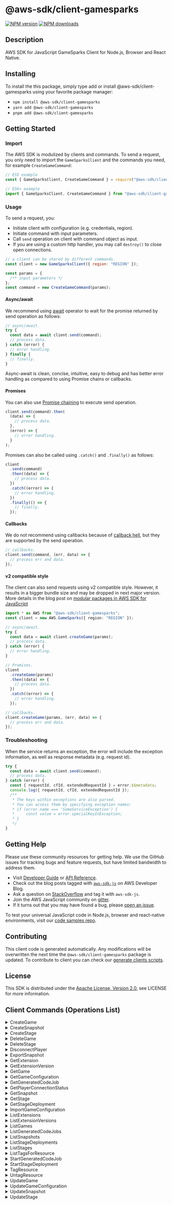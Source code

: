 <!-- generated file, do not edit directly -->

# @aws-sdk/client-gamesparks

[![NPM version](https://img.shields.io/npm/v/@aws-sdk/client-gamesparks/latest.svg)](https://www.npmjs.com/package/@aws-sdk/client-gamesparks)
[![NPM downloads](https://img.shields.io/npm/dm/@aws-sdk/client-gamesparks.svg)](https://www.npmjs.com/package/@aws-sdk/client-gamesparks)

## Description

AWS SDK for JavaScript GameSparks Client for Node.js, Browser and React Native.

<p/>

## Installing

To install the this package, simply type add or install @aws-sdk/client-gamesparks
using your favorite package manager:

- `npm install @aws-sdk/client-gamesparks`
- `yarn add @aws-sdk/client-gamesparks`
- `pnpm add @aws-sdk/client-gamesparks`

## Getting Started

### Import

The AWS SDK is modulized by clients and commands.
To send a request, you only need to import the `GameSparksClient` and
the commands you need, for example `CreateGameCommand`:

```js
// ES5 example
const { GameSparksClient, CreateGameCommand } = require("@aws-sdk/client-gamesparks");
```

```ts
// ES6+ example
import { GameSparksClient, CreateGameCommand } from "@aws-sdk/client-gamesparks";
```

### Usage

To send a request, you:

- Initiate client with configuration (e.g. credentials, region).
- Initiate command with input parameters.
- Call `send` operation on client with command object as input.
- If you are using a custom http handler, you may call `destroy()` to close open connections.

```js
// a client can be shared by different commands.
const client = new GameSparksClient({ region: "REGION" });

const params = {
  /** input parameters */
};
const command = new CreateGameCommand(params);
```

#### Async/await

We recommend using [await](https://developer.mozilla.org/en-US/docs/Web/JavaScript/Reference/Operators/await)
operator to wait for the promise returned by send operation as follows:

```js
// async/await.
try {
  const data = await client.send(command);
  // process data.
} catch (error) {
  // error handling.
} finally {
  // finally.
}
```

Async-await is clean, concise, intuitive, easy to debug and has better error handling
as compared to using Promise chains or callbacks.

#### Promises

You can also use [Promise chaining](https://developer.mozilla.org/en-US/docs/Web/JavaScript/Guide/Using_promises#chaining)
to execute send operation.

```js
client.send(command).then(
  (data) => {
    // process data.
  },
  (error) => {
    // error handling.
  }
);
```

Promises can also be called using `.catch()` and `.finally()` as follows:

```js
client
  .send(command)
  .then((data) => {
    // process data.
  })
  .catch((error) => {
    // error handling.
  })
  .finally(() => {
    // finally.
  });
```

#### Callbacks

We do not recommend using callbacks because of [callback hell](http://callbackhell.com/),
but they are supported by the send operation.

```js
// callbacks.
client.send(command, (err, data) => {
  // process err and data.
});
```

#### v2 compatible style

The client can also send requests using v2 compatible style.
However, it results in a bigger bundle size and may be dropped in next major version. More details in the blog post
on [modular packages in AWS SDK for JavaScript](https://aws.amazon.com/blogs/developer/modular-packages-in-aws-sdk-for-javascript/)

```ts
import * as AWS from "@aws-sdk/client-gamesparks";
const client = new AWS.GameSparks({ region: "REGION" });

// async/await.
try {
  const data = await client.createGame(params);
  // process data.
} catch (error) {
  // error handling.
}

// Promises.
client
  .createGame(params)
  .then((data) => {
    // process data.
  })
  .catch((error) => {
    // error handling.
  });

// callbacks.
client.createGame(params, (err, data) => {
  // process err and data.
});
```

### Troubleshooting

When the service returns an exception, the error will include the exception information,
as well as response metadata (e.g. request id).

```js
try {
  const data = await client.send(command);
  // process data.
} catch (error) {
  const { requestId, cfId, extendedRequestId } = error.$$metadata;
  console.log({ requestId, cfId, extendedRequestId });
  /**
   * The keys within exceptions are also parsed.
   * You can access them by specifying exception names:
   * if (error.name === 'SomeServiceException') {
   *     const value = error.specialKeyInException;
   * }
   */
}
```

## Getting Help

Please use these community resources for getting help.
We use the GitHub issues for tracking bugs and feature requests, but have limited bandwidth to address them.

- Visit [Developer Guide](https://docs.aws.amazon.com/sdk-for-javascript/v3/developer-guide/welcome.html)
  or [API Reference](https://docs.aws.amazon.com/AWSJavaScriptSDK/v3/latest/index.html).
- Check out the blog posts tagged with [`aws-sdk-js`](https://aws.amazon.com/blogs/developer/tag/aws-sdk-js/)
  on AWS Developer Blog.
- Ask a question on [StackOverflow](https://stackoverflow.com/questions/tagged/aws-sdk-js) and tag it with `aws-sdk-js`.
- Join the AWS JavaScript community on [gitter](https://gitter.im/aws/aws-sdk-js-v3).
- If it turns out that you may have found a bug, please [open an issue](https://github.com/aws/aws-sdk-js-v3/issues/new/choose).

To test your universal JavaScript code in Node.js, browser and react-native environments,
visit our [code samples repo](https://github.com/aws-samples/aws-sdk-js-tests).

## Contributing

This client code is generated automatically. Any modifications will be overwritten the next time the `@aws-sdk/client-gamesparks` package is updated.
To contribute to client you can check our [generate clients scripts](https://github.com/aws/aws-sdk-js-v3/tree/main/scripts/generate-clients).

## License

This SDK is distributed under the
[Apache License, Version 2.0](http://www.apache.org/licenses/LICENSE-2.0),
see LICENSE for more information.

## Client Commands (Operations List)

<details>
<summary>
CreateGame
</summary>

[Command API Reference](https://docs.aws.amazon.com/AWSJavaScriptSDK/v3/latest/clients/client-gamesparks/classes/creategamecommand.html) / [Input](https://docs.aws.amazon.com/AWSJavaScriptSDK/v3/latest/clients/client-gamesparks/interfaces/creategamecommandinput.html) / [Output](https://docs.aws.amazon.com/AWSJavaScriptSDK/v3/latest/clients/client-gamesparks/interfaces/creategamecommandoutput.html)

</details>
<details>
<summary>
CreateSnapshot
</summary>

[Command API Reference](https://docs.aws.amazon.com/AWSJavaScriptSDK/v3/latest/clients/client-gamesparks/classes/createsnapshotcommand.html) / [Input](https://docs.aws.amazon.com/AWSJavaScriptSDK/v3/latest/clients/client-gamesparks/interfaces/createsnapshotcommandinput.html) / [Output](https://docs.aws.amazon.com/AWSJavaScriptSDK/v3/latest/clients/client-gamesparks/interfaces/createsnapshotcommandoutput.html)

</details>
<details>
<summary>
CreateStage
</summary>

[Command API Reference](https://docs.aws.amazon.com/AWSJavaScriptSDK/v3/latest/clients/client-gamesparks/classes/createstagecommand.html) / [Input](https://docs.aws.amazon.com/AWSJavaScriptSDK/v3/latest/clients/client-gamesparks/interfaces/createstagecommandinput.html) / [Output](https://docs.aws.amazon.com/AWSJavaScriptSDK/v3/latest/clients/client-gamesparks/interfaces/createstagecommandoutput.html)

</details>
<details>
<summary>
DeleteGame
</summary>

[Command API Reference](https://docs.aws.amazon.com/AWSJavaScriptSDK/v3/latest/clients/client-gamesparks/classes/deletegamecommand.html) / [Input](https://docs.aws.amazon.com/AWSJavaScriptSDK/v3/latest/clients/client-gamesparks/interfaces/deletegamecommandinput.html) / [Output](https://docs.aws.amazon.com/AWSJavaScriptSDK/v3/latest/clients/client-gamesparks/interfaces/deletegamecommandoutput.html)

</details>
<details>
<summary>
DeleteStage
</summary>

[Command API Reference](https://docs.aws.amazon.com/AWSJavaScriptSDK/v3/latest/clients/client-gamesparks/classes/deletestagecommand.html) / [Input](https://docs.aws.amazon.com/AWSJavaScriptSDK/v3/latest/clients/client-gamesparks/interfaces/deletestagecommandinput.html) / [Output](https://docs.aws.amazon.com/AWSJavaScriptSDK/v3/latest/clients/client-gamesparks/interfaces/deletestagecommandoutput.html)

</details>
<details>
<summary>
DisconnectPlayer
</summary>

[Command API Reference](https://docs.aws.amazon.com/AWSJavaScriptSDK/v3/latest/clients/client-gamesparks/classes/disconnectplayercommand.html) / [Input](https://docs.aws.amazon.com/AWSJavaScriptSDK/v3/latest/clients/client-gamesparks/interfaces/disconnectplayercommandinput.html) / [Output](https://docs.aws.amazon.com/AWSJavaScriptSDK/v3/latest/clients/client-gamesparks/interfaces/disconnectplayercommandoutput.html)

</details>
<details>
<summary>
ExportSnapshot
</summary>

[Command API Reference](https://docs.aws.amazon.com/AWSJavaScriptSDK/v3/latest/clients/client-gamesparks/classes/exportsnapshotcommand.html) / [Input](https://docs.aws.amazon.com/AWSJavaScriptSDK/v3/latest/clients/client-gamesparks/interfaces/exportsnapshotcommandinput.html) / [Output](https://docs.aws.amazon.com/AWSJavaScriptSDK/v3/latest/clients/client-gamesparks/interfaces/exportsnapshotcommandoutput.html)

</details>
<details>
<summary>
GetExtension
</summary>

[Command API Reference](https://docs.aws.amazon.com/AWSJavaScriptSDK/v3/latest/clients/client-gamesparks/classes/getextensioncommand.html) / [Input](https://docs.aws.amazon.com/AWSJavaScriptSDK/v3/latest/clients/client-gamesparks/interfaces/getextensioncommandinput.html) / [Output](https://docs.aws.amazon.com/AWSJavaScriptSDK/v3/latest/clients/client-gamesparks/interfaces/getextensioncommandoutput.html)

</details>
<details>
<summary>
GetExtensionVersion
</summary>

[Command API Reference](https://docs.aws.amazon.com/AWSJavaScriptSDK/v3/latest/clients/client-gamesparks/classes/getextensionversioncommand.html) / [Input](https://docs.aws.amazon.com/AWSJavaScriptSDK/v3/latest/clients/client-gamesparks/interfaces/getextensionversioncommandinput.html) / [Output](https://docs.aws.amazon.com/AWSJavaScriptSDK/v3/latest/clients/client-gamesparks/interfaces/getextensionversioncommandoutput.html)

</details>
<details>
<summary>
GetGame
</summary>

[Command API Reference](https://docs.aws.amazon.com/AWSJavaScriptSDK/v3/latest/clients/client-gamesparks/classes/getgamecommand.html) / [Input](https://docs.aws.amazon.com/AWSJavaScriptSDK/v3/latest/clients/client-gamesparks/interfaces/getgamecommandinput.html) / [Output](https://docs.aws.amazon.com/AWSJavaScriptSDK/v3/latest/clients/client-gamesparks/interfaces/getgamecommandoutput.html)

</details>
<details>
<summary>
GetGameConfiguration
</summary>

[Command API Reference](https://docs.aws.amazon.com/AWSJavaScriptSDK/v3/latest/clients/client-gamesparks/classes/getgameconfigurationcommand.html) / [Input](https://docs.aws.amazon.com/AWSJavaScriptSDK/v3/latest/clients/client-gamesparks/interfaces/getgameconfigurationcommandinput.html) / [Output](https://docs.aws.amazon.com/AWSJavaScriptSDK/v3/latest/clients/client-gamesparks/interfaces/getgameconfigurationcommandoutput.html)

</details>
<details>
<summary>
GetGeneratedCodeJob
</summary>

[Command API Reference](https://docs.aws.amazon.com/AWSJavaScriptSDK/v3/latest/clients/client-gamesparks/classes/getgeneratedcodejobcommand.html) / [Input](https://docs.aws.amazon.com/AWSJavaScriptSDK/v3/latest/clients/client-gamesparks/interfaces/getgeneratedcodejobcommandinput.html) / [Output](https://docs.aws.amazon.com/AWSJavaScriptSDK/v3/latest/clients/client-gamesparks/interfaces/getgeneratedcodejobcommandoutput.html)

</details>
<details>
<summary>
GetPlayerConnectionStatus
</summary>

[Command API Reference](https://docs.aws.amazon.com/AWSJavaScriptSDK/v3/latest/clients/client-gamesparks/classes/getplayerconnectionstatuscommand.html) / [Input](https://docs.aws.amazon.com/AWSJavaScriptSDK/v3/latest/clients/client-gamesparks/interfaces/getplayerconnectionstatuscommandinput.html) / [Output](https://docs.aws.amazon.com/AWSJavaScriptSDK/v3/latest/clients/client-gamesparks/interfaces/getplayerconnectionstatuscommandoutput.html)

</details>
<details>
<summary>
GetSnapshot
</summary>

[Command API Reference](https://docs.aws.amazon.com/AWSJavaScriptSDK/v3/latest/clients/client-gamesparks/classes/getsnapshotcommand.html) / [Input](https://docs.aws.amazon.com/AWSJavaScriptSDK/v3/latest/clients/client-gamesparks/interfaces/getsnapshotcommandinput.html) / [Output](https://docs.aws.amazon.com/AWSJavaScriptSDK/v3/latest/clients/client-gamesparks/interfaces/getsnapshotcommandoutput.html)

</details>
<details>
<summary>
GetStage
</summary>

[Command API Reference](https://docs.aws.amazon.com/AWSJavaScriptSDK/v3/latest/clients/client-gamesparks/classes/getstagecommand.html) / [Input](https://docs.aws.amazon.com/AWSJavaScriptSDK/v3/latest/clients/client-gamesparks/interfaces/getstagecommandinput.html) / [Output](https://docs.aws.amazon.com/AWSJavaScriptSDK/v3/latest/clients/client-gamesparks/interfaces/getstagecommandoutput.html)

</details>
<details>
<summary>
GetStageDeployment
</summary>

[Command API Reference](https://docs.aws.amazon.com/AWSJavaScriptSDK/v3/latest/clients/client-gamesparks/classes/getstagedeploymentcommand.html) / [Input](https://docs.aws.amazon.com/AWSJavaScriptSDK/v3/latest/clients/client-gamesparks/interfaces/getstagedeploymentcommandinput.html) / [Output](https://docs.aws.amazon.com/AWSJavaScriptSDK/v3/latest/clients/client-gamesparks/interfaces/getstagedeploymentcommandoutput.html)

</details>
<details>
<summary>
ImportGameConfiguration
</summary>

[Command API Reference](https://docs.aws.amazon.com/AWSJavaScriptSDK/v3/latest/clients/client-gamesparks/classes/importgameconfigurationcommand.html) / [Input](https://docs.aws.amazon.com/AWSJavaScriptSDK/v3/latest/clients/client-gamesparks/interfaces/importgameconfigurationcommandinput.html) / [Output](https://docs.aws.amazon.com/AWSJavaScriptSDK/v3/latest/clients/client-gamesparks/interfaces/importgameconfigurationcommandoutput.html)

</details>
<details>
<summary>
ListExtensions
</summary>

[Command API Reference](https://docs.aws.amazon.com/AWSJavaScriptSDK/v3/latest/clients/client-gamesparks/classes/listextensionscommand.html) / [Input](https://docs.aws.amazon.com/AWSJavaScriptSDK/v3/latest/clients/client-gamesparks/interfaces/listextensionscommandinput.html) / [Output](https://docs.aws.amazon.com/AWSJavaScriptSDK/v3/latest/clients/client-gamesparks/interfaces/listextensionscommandoutput.html)

</details>
<details>
<summary>
ListExtensionVersions
</summary>

[Command API Reference](https://docs.aws.amazon.com/AWSJavaScriptSDK/v3/latest/clients/client-gamesparks/classes/listextensionversionscommand.html) / [Input](https://docs.aws.amazon.com/AWSJavaScriptSDK/v3/latest/clients/client-gamesparks/interfaces/listextensionversionscommandinput.html) / [Output](https://docs.aws.amazon.com/AWSJavaScriptSDK/v3/latest/clients/client-gamesparks/interfaces/listextensionversionscommandoutput.html)

</details>
<details>
<summary>
ListGames
</summary>

[Command API Reference](https://docs.aws.amazon.com/AWSJavaScriptSDK/v3/latest/clients/client-gamesparks/classes/listgamescommand.html) / [Input](https://docs.aws.amazon.com/AWSJavaScriptSDK/v3/latest/clients/client-gamesparks/interfaces/listgamescommandinput.html) / [Output](https://docs.aws.amazon.com/AWSJavaScriptSDK/v3/latest/clients/client-gamesparks/interfaces/listgamescommandoutput.html)

</details>
<details>
<summary>
ListGeneratedCodeJobs
</summary>

[Command API Reference](https://docs.aws.amazon.com/AWSJavaScriptSDK/v3/latest/clients/client-gamesparks/classes/listgeneratedcodejobscommand.html) / [Input](https://docs.aws.amazon.com/AWSJavaScriptSDK/v3/latest/clients/client-gamesparks/interfaces/listgeneratedcodejobscommandinput.html) / [Output](https://docs.aws.amazon.com/AWSJavaScriptSDK/v3/latest/clients/client-gamesparks/interfaces/listgeneratedcodejobscommandoutput.html)

</details>
<details>
<summary>
ListSnapshots
</summary>

[Command API Reference](https://docs.aws.amazon.com/AWSJavaScriptSDK/v3/latest/clients/client-gamesparks/classes/listsnapshotscommand.html) / [Input](https://docs.aws.amazon.com/AWSJavaScriptSDK/v3/latest/clients/client-gamesparks/interfaces/listsnapshotscommandinput.html) / [Output](https://docs.aws.amazon.com/AWSJavaScriptSDK/v3/latest/clients/client-gamesparks/interfaces/listsnapshotscommandoutput.html)

</details>
<details>
<summary>
ListStageDeployments
</summary>

[Command API Reference](https://docs.aws.amazon.com/AWSJavaScriptSDK/v3/latest/clients/client-gamesparks/classes/liststagedeploymentscommand.html) / [Input](https://docs.aws.amazon.com/AWSJavaScriptSDK/v3/latest/clients/client-gamesparks/interfaces/liststagedeploymentscommandinput.html) / [Output](https://docs.aws.amazon.com/AWSJavaScriptSDK/v3/latest/clients/client-gamesparks/interfaces/liststagedeploymentscommandoutput.html)

</details>
<details>
<summary>
ListStages
</summary>

[Command API Reference](https://docs.aws.amazon.com/AWSJavaScriptSDK/v3/latest/clients/client-gamesparks/classes/liststagescommand.html) / [Input](https://docs.aws.amazon.com/AWSJavaScriptSDK/v3/latest/clients/client-gamesparks/interfaces/liststagescommandinput.html) / [Output](https://docs.aws.amazon.com/AWSJavaScriptSDK/v3/latest/clients/client-gamesparks/interfaces/liststagescommandoutput.html)

</details>
<details>
<summary>
ListTagsForResource
</summary>

[Command API Reference](https://docs.aws.amazon.com/AWSJavaScriptSDK/v3/latest/clients/client-gamesparks/classes/listtagsforresourcecommand.html) / [Input](https://docs.aws.amazon.com/AWSJavaScriptSDK/v3/latest/clients/client-gamesparks/interfaces/listtagsforresourcecommandinput.html) / [Output](https://docs.aws.amazon.com/AWSJavaScriptSDK/v3/latest/clients/client-gamesparks/interfaces/listtagsforresourcecommandoutput.html)

</details>
<details>
<summary>
StartGeneratedCodeJob
</summary>

[Command API Reference](https://docs.aws.amazon.com/AWSJavaScriptSDK/v3/latest/clients/client-gamesparks/classes/startgeneratedcodejobcommand.html) / [Input](https://docs.aws.amazon.com/AWSJavaScriptSDK/v3/latest/clients/client-gamesparks/interfaces/startgeneratedcodejobcommandinput.html) / [Output](https://docs.aws.amazon.com/AWSJavaScriptSDK/v3/latest/clients/client-gamesparks/interfaces/startgeneratedcodejobcommandoutput.html)

</details>
<details>
<summary>
StartStageDeployment
</summary>

[Command API Reference](https://docs.aws.amazon.com/AWSJavaScriptSDK/v3/latest/clients/client-gamesparks/classes/startstagedeploymentcommand.html) / [Input](https://docs.aws.amazon.com/AWSJavaScriptSDK/v3/latest/clients/client-gamesparks/interfaces/startstagedeploymentcommandinput.html) / [Output](https://docs.aws.amazon.com/AWSJavaScriptSDK/v3/latest/clients/client-gamesparks/interfaces/startstagedeploymentcommandoutput.html)

</details>
<details>
<summary>
TagResource
</summary>

[Command API Reference](https://docs.aws.amazon.com/AWSJavaScriptSDK/v3/latest/clients/client-gamesparks/classes/tagresourcecommand.html) / [Input](https://docs.aws.amazon.com/AWSJavaScriptSDK/v3/latest/clients/client-gamesparks/interfaces/tagresourcecommandinput.html) / [Output](https://docs.aws.amazon.com/AWSJavaScriptSDK/v3/latest/clients/client-gamesparks/interfaces/tagresourcecommandoutput.html)

</details>
<details>
<summary>
UntagResource
</summary>

[Command API Reference](https://docs.aws.amazon.com/AWSJavaScriptSDK/v3/latest/clients/client-gamesparks/classes/untagresourcecommand.html) / [Input](https://docs.aws.amazon.com/AWSJavaScriptSDK/v3/latest/clients/client-gamesparks/interfaces/untagresourcecommandinput.html) / [Output](https://docs.aws.amazon.com/AWSJavaScriptSDK/v3/latest/clients/client-gamesparks/interfaces/untagresourcecommandoutput.html)

</details>
<details>
<summary>
UpdateGame
</summary>

[Command API Reference](https://docs.aws.amazon.com/AWSJavaScriptSDK/v3/latest/clients/client-gamesparks/classes/updategamecommand.html) / [Input](https://docs.aws.amazon.com/AWSJavaScriptSDK/v3/latest/clients/client-gamesparks/interfaces/updategamecommandinput.html) / [Output](https://docs.aws.amazon.com/AWSJavaScriptSDK/v3/latest/clients/client-gamesparks/interfaces/updategamecommandoutput.html)

</details>
<details>
<summary>
UpdateGameConfiguration
</summary>

[Command API Reference](https://docs.aws.amazon.com/AWSJavaScriptSDK/v3/latest/clients/client-gamesparks/classes/updategameconfigurationcommand.html) / [Input](https://docs.aws.amazon.com/AWSJavaScriptSDK/v3/latest/clients/client-gamesparks/interfaces/updategameconfigurationcommandinput.html) / [Output](https://docs.aws.amazon.com/AWSJavaScriptSDK/v3/latest/clients/client-gamesparks/interfaces/updategameconfigurationcommandoutput.html)

</details>
<details>
<summary>
UpdateSnapshot
</summary>

[Command API Reference](https://docs.aws.amazon.com/AWSJavaScriptSDK/v3/latest/clients/client-gamesparks/classes/updatesnapshotcommand.html) / [Input](https://docs.aws.amazon.com/AWSJavaScriptSDK/v3/latest/clients/client-gamesparks/interfaces/updatesnapshotcommandinput.html) / [Output](https://docs.aws.amazon.com/AWSJavaScriptSDK/v3/latest/clients/client-gamesparks/interfaces/updatesnapshotcommandoutput.html)

</details>
<details>
<summary>
UpdateStage
</summary>

[Command API Reference](https://docs.aws.amazon.com/AWSJavaScriptSDK/v3/latest/clients/client-gamesparks/classes/updatestagecommand.html) / [Input](https://docs.aws.amazon.com/AWSJavaScriptSDK/v3/latest/clients/client-gamesparks/interfaces/updatestagecommandinput.html) / [Output](https://docs.aws.amazon.com/AWSJavaScriptSDK/v3/latest/clients/client-gamesparks/interfaces/updatestagecommandoutput.html)

</details>
